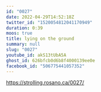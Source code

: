 ```yaml
---
id: "0027"
date: 2022-04-29T14:52:18Z
twitter_id: "1520054812041170949"
duration: 0:39
moos: true
title: lying on the ground
summary: null
slug: "0027"
youtube_id: akS13tUbA5A
ghost_id: 626bfcb0d6b8f4000139ee0e
facebook_id: "506775441057352"
---
```

https://strolling.rosano.ca/0027/
